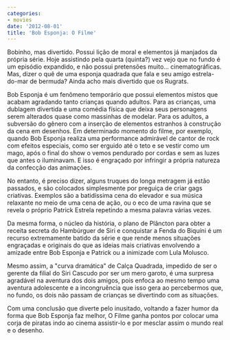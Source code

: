 ```yaml
---
categories:
- movies
date: '2012-08-01'
title: 'Bob Esponja: O Filme'
---
```


Bobinho, mas divertido. Possui lição de moral e elementos já manjados da própria série. Hoje assistindo pela quarta (quinta?) vez vejo que no fundo é um episódio expandido, e não possui pretensões muito... cinematográficas. Mas, dizer o quê de uma esponja quadrada que fala e seu amigo estrela-do-mar de bermuda? Ainda acho mais divertido que os Rugrats.

Bob Esponja é um fenômeno temporário que possui elementos mistos que acabam agradando tanto crianças quando adultos. Para as crianças, uma dublagem divertida e uma comédia física que deixa seus personagens serem alterados quase como massinhas de modelar. Para os adultos, a subversão do gênero com a inserção de elementos estranhos à construção da cena em desenhos. Em determinado momento do filme, por exemplo, quando Bob Esponja realiza uma performance admirável de cantor de rock com efeitos especiais, como ser erguido até o teto e se vestir como um mago, após o final do show o vemos pendurado por cordas e sem as luzes que antes o iluminavam. E isso é engraçado por infringir a própria natureza da confecção das animações.

No entanto, é preciso dizer, alguns truques do longa metragem já estão passados, e são colocados simplesmente por preguiça de criar gags criativas. Exemplos são a batidíssima cena do elevador e sua música relaxante no meio de uma cena de ação, ou o eco de uma ravina que se revela o próprio Patrick Estrela repetindo a mesma palavra várias vezes.

Da mesma forma, o núcleo da história, o plano de Plâncton para obter a receita secreta do Hambúrguer de Siri e conquistar a Fenda do Biquíni é um recurso extremamente batido da série e que rende menos situações engraçadas e originais do que as ideias mais criativas envolvendo a amizade entre Bob Esponja e Patrick ou a inimizade com Lula Molusco.

Mesmo assim, a "curva dramática" de Calça Quadrada, impedido de ser o gerente da filial do Siri Cascudo por ser um mero garoto, é uma surpresa agradável na aventura dos dois amigos, pois enfoca ao mesmo tempo uma aventura adolescente e a incongruência que isso gera ao percebermos que, no fundo, os dois não passam de crianças se divertindo com as situações.

Com uma conclusão que diverte pelo inusitado, voltando a fazer humor da forma que Bob Esponja faz melhor, O Filme ganha pontos por colocar uma corja de piratas indo ao cinema assistir-lo e por mesclar assim o mundo real e o desenho.